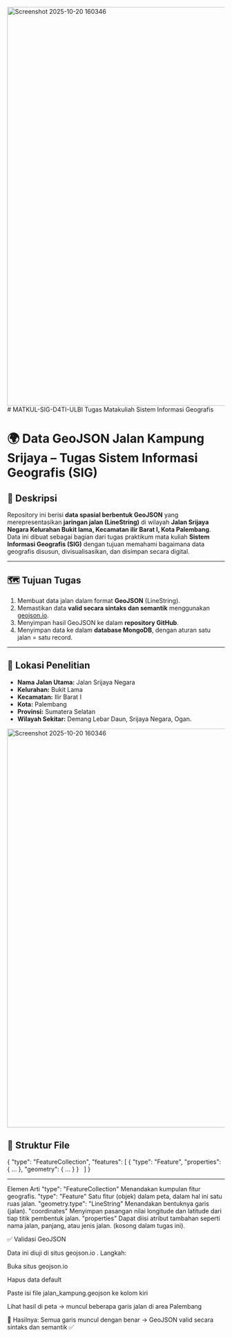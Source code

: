 <img width="1355" height="924" alt="Screenshot 2025-10-20 160346" src="https://github.com/user-attachments/assets/a8d5ccc3-0815-4fca-8fd7-043931876f35" /># MATKUL-SIG-D4TI-ULBI
Tugas Matakuliah Sistem Informasi Geografis

# 🌍 Data GeoJSON Jalan Kampung Srijaya – Tugas Sistem Informasi Geografis (SIG)

## 📖 Deskripsi
Repository ini berisi **data spasial berbentuk GeoJSON** yang merepresentasikan **jaringan jalan (LineString)** di wilayah **Jalan Srijaya Negara Kelurahan Bukit lama, Kecamatan ilir Barat I, Kota Palembang**.  
Data ini dibuat sebagai bagian dari tugas praktikum mata kuliah **Sistem Informasi Geografis (SIG)** dengan tujuan memahami bagaimana data geografis disusun, divisualisasikan, dan disimpan secara digital.

---

## 🗺️ Tujuan Tugas
1. Membuat data jalan dalam format **GeoJSON** (LineString).
2. Memastikan data **valid secara sintaks dan semantik** menggunakan [geojson.io](https://geojson.io).
3. Menyimpan hasil GeoJSON ke dalam **repository GitHub**.
4. Menyimpan data ke dalam **database MongoDB**, dengan aturan satu jalan = satu record.

---

## 📍 Lokasi Penelitian
- **Nama Jalan Utama:** Jalan Srijaya Negara  
- **Kelurahan:** Bukit Lama  
- **Kecamatan:** Ilir Barat I  
- **Kota:** Palembang  
- **Provinsi:** Sumatera Selatan    
- **Wilayah Sekitar:** Demang Lebar Daun, Srijaya Negara, Ogan.
<img width="1355" height="924" alt="Screenshot 2025-10-20 160346" src="https://github.com/user-attachments/assets/4200154d-39f8-42c4-8857-89985e2f5824" />




## 🧱 Struktur File
{
  "type": "FeatureCollection",
  "features": [
    { "type": "Feature", "properties": { ... }, "geometry": { ... } }
  ]
}

---


Elemen	Arti
"type": "FeatureCollection"	Menandakan kumpulan fitur geografis.
"type": "Feature"	Satu fitur (objek) dalam peta, dalam hal ini satu ruas jalan.
"geometry.type": "LineString"	Menandakan bentuknya garis (jalan).
"coordinates"	Menyimpan pasangan nilai longitude dan latitude dari tiap titik pembentuk jalan.
"properties"	Dapat diisi atribut tambahan seperti nama jalan, panjang, atau jenis jalan. (kosong dalam tugas ini).

✅ Validasi GeoJSON

Data ini diuji di situs geojson.io
.
Langkah:

Buka situs geojson.io

Hapus data default

Paste isi file jalan_kampung.geojson ke kolom kiri

Lihat hasil di peta → muncul beberapa garis jalan di area Palembang

📸 Hasilnya:
Semua garis muncul dengan benar → GeoJSON valid secara sintaks dan semantik ✅
